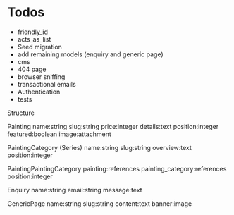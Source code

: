 # Todos

- friendly_id
- acts_as_list
- Seed migration
- add remaining models (enquiry and generic page)
- cms
- 404 page
- browser sniffing
- transactional emails
- Authentication
- tests

Structure

Painting 
name:string
slug:string
price:integer
details:text
position:integer
featured:boolean
image:attachment

PaintingCategory (Series)
name:string
slug:string
overview:text
position:integer

PaintingPaintingCategory
painting:references
painting_category:references
position:integer

Enquiry
name:string
email:string
message:text

GenericPage
name:string
slug:string
content:text
banner:image
